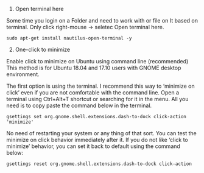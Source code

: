 1. Open terminal here

Some time you login on a Folder and need to work with or file on It based on terminal. Only click right-mouse -> seletec Open terminal here.

    sudo apt-get install nautilus-open-terminal -y

2. One-click to minimize

Enable click to minimize on Ubuntu using command line (recommended)
This method is for Ubuntu 18.04 and 17.10 users with GNOME desktop environment.

The first option is using the terminal. I recommend this way to ‘minimize on click’ even if you are not comfortable with the command line.
Open a terminal using Ctrl+Alt+T shortcut or searching for it in the menu. All you need is to copy paste the command below in the terminal.

    gsettings set org.gnome.shell.extensions.dash-to-dock click-action 'minimize'

No need of restarting your system or any thing of that sort. You can test the minimize on click behavior immediately after it.
If you do not like ‘click to minimize’ behavior, you can set it back to default using the command below:

    gsettings reset org.gnome.shell.extensions.dash-to-dock click-action
